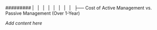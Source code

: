 ######### |   |   |   |   |   |   |   |   ├── Cost of Active Management vs. Passive Management (Over 1-Year)

*Add content here*